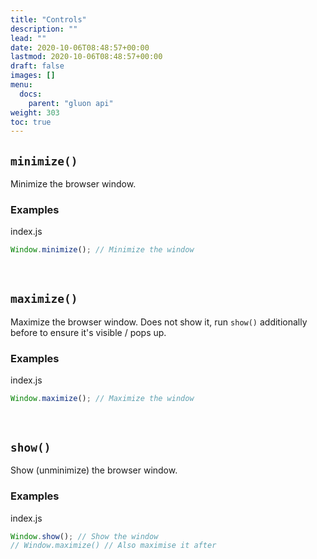 ```yaml
---
title: "Controls"
description: ""
lead: ""
date: 2020-10-06T08:48:57+00:00
lastmod: 2020-10-06T08:48:57+00:00
draft: false
images: []
menu:
  docs:
    parent: "gluon api"
weight: 303
toc: true
---
```


## `minimize()`
Minimize the browser window.

### Examples

<div class="glow" style="--glow-hue: 320">
<div class="filename node">index.js</div>

```js
Window.minimize(); // Minimize the window
```

</div>
<div style="margin-bottom: 60px"></div>

## `maximize()`
Maximize the browser window. Does not show it, run `show()` additionally before to ensure it's visible / pops up.

### Examples

<div class="glow" style="--glow-hue: 320">
<div class="filename node">index.js</div>

```js
Window.maximize(); // Maximize the window
```

</div>
<div style="margin-bottom: 60px"></div>

## `show()`
Show (unminimize) the browser window.

### Examples

<div class="glow" style="--glow-hue: 320">
<div class="filename node">index.js</div>

```js
Window.show(); // Show the window
// Window.maximize() // Also maximise it after
```

</div>
<div style="margin-bottom: 60px"></div>
